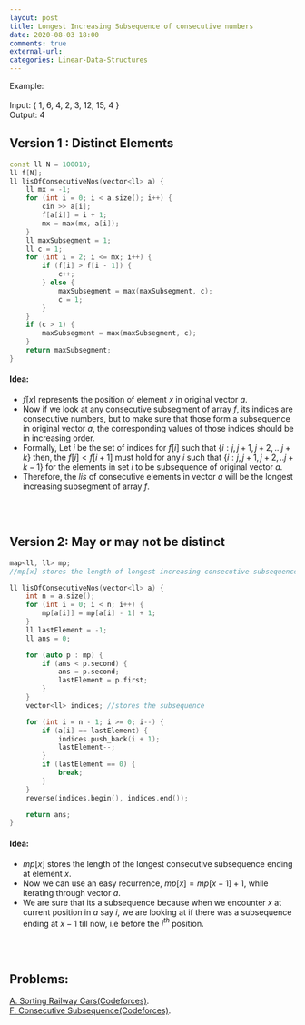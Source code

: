 ```yaml
---
layout: post
title: Longest Increasing Subsequence of consecutive numbers
date: 2020-08-03 18:00
comments: true
external-url:
categories: Linear-Data-Structures
---
```


Example: <br><br>
Input:
{ 1, 6, 4, 2, 3, 12, 15, 4 }
<br>
Output:
4

## Version 1 : Distinct Elements

```cpp
const ll N = 100010;
ll f[N];
ll lisOfConsecutiveNos(vector<ll> a) {
    ll mx = -1;
    for (int i = 0; i < a.size(); i++) {
        cin >> a[i];
        f[a[i]] = i + 1;
        mx = max(mx, a[i]);
    }
    ll maxSubsegment = 1;
    ll c = 1;
    for (int i = 2; i <= mx; i++) {
        if (f[i] > f[i - 1]) {
            c++;
        } else {
            maxSubsegment = max(maxSubsegment, c);
            c = 1;
        }
    }
    if (c > 1) {
        maxSubsegment = max(maxSubsegment, c);
    }
    return maxSubsegment;
}
```

#### Idea:

- $f[x]$ represents the position of element $x$ in original vector $a$.
- Now if we look at any consecutive subsegment of array $f$, its indices are consecutive numbers, but to make sure that those form a subsequence in original vector $a$, the corresponding values of those indices should be in increasing order.
- Formally, Let $i$ be the set of indices for $f[i]$ such that $\{i : j,j+1,j+2,...j+k\}$ then,
  the $f[i] < f[i+1]$ must hold for any $i$ such that $\{i:j,j+1,j+2,..j+k-1\}$ for the elements in set $i$ to be subsequence of original vector $a$.
- Therefore, the $lis$ of consecutive elements in vector $a$ will be the longest increasing subsegment of array $f$.

<br><br>

## Version 2: May or may not be distinct

```cpp
map<ll, ll> mp;
//mp[x] stores the length of longest increasing consecutive subsequence ending at element x

ll lisOfConsecutiveNos(vector<ll> a) {
    int n = a.size();
    for (int i = 0; i < n; i++) {
        mp[a[i]] = mp[a[i] - 1] + 1;
    }
    ll lastElement = -1;
    ll ans = 0;

    for (auto p : mp) {
        if (ans < p.second) {
            ans = p.second;
            lastElement = p.first;
        }
    }
    vector<ll> indices; //stores the subsequence

    for (int i = n - 1; i >= 0; i--) {
        if (a[i] == lastElement) {
            indices.push_back(i + 1);
            lastElement--;
        }
        if (lastElement == 0) {
            break;
        }
    }
    reverse(indices.begin(), indices.end());

    return ans;
}
```

#### Idea:

- $mp[x]$ stores the length of the longest consecutive subsequence ending at element $x$.
- Now we can use an easy recurrence, $mp[x] = mp[x-1] + 1$, while iterating through vector $a$.
- We are sure that its a subsequence because when we encounter $x$ at current position in $a$ say $i$, we are looking at if there was a subsequence ending at $x-1$ till now, i.e before the ${i}^{th}$ position.

<br><br>

## Problems:

[A. Sorting Railway Cars(Codeforces)](https://codeforces.com/contest/605/problem/A).<br>
[F. Consecutive Subsequence(Codeforces)](https://codeforces.com/problemset/problem/977/F).
